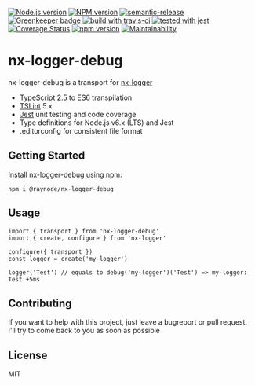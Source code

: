 [![Node.js version][nodejs-badge]][nodejs]
[![NPM version][npm-badge]][npm]
[![semantic-release][semantic-release-badge]][semantic-release]
[![Greenkeeper badge][greenkeeper-badge]][greenkeeper]
[![build with travis-ci][travis-badge]][travis]
[![tested with jest][jest-badge]][jest]
[![Coverage Status](https://coveralls.io/repos/github/raynode/nx-logger-debug/badge.svg?branch=master)](https://coveralls.io/github/raynode/nx-logger-debug?branch=master)
[![npm version](https://badge.fury.io/js/%40raynode%2Fnx-logger-debug.svg)](https://badge.fury.io/js/%40raynode%2Fnx-logger-debug)
[![Maintainability](https://api.codeclimate.com/v1/badges/2f9c0e3cbb7f8d721b57/maintainability)](https://codeclimate.com/github/raynode/nx-logger-debug/maintainability)

# nx-logger-debug

nx-logger-debug is a transport for [nx-logger](https://github.com/raynode/nx-logger)

+ [TypeScript][typescript] [2.5][typescript-25] to ES6 transpilation
+ [TSLint][tslint] 5.x
+ [Jest][jest] unit testing and code coverage
+ Type definitions for Node.js v6.x (LTS) and Jest
+ .editorconfig for consistent file format

## Getting Started

Install nx-logger-debug using npm:

```
npm i @raynode/nx-logger-debug
```

## Usage

```
import { transport } from 'nx-logger-debug'
import { create, configure } from 'nx-logger'

configure({ transport })
const logger = create('my-logger')

```

```
logger('Test') // equals to debug('my-logger')('Test') => my-logger: Test +5ms
```


## Contributing

If you want to help with this project, just leave a bugreport or pull request.
I'll try to come back to you as soon as possible

## License

MIT

[greenkeeper-badge]: https://badges.greenkeeper.io/raynode/nx-logger-debug.svg
[greenkeeper]: https://greenkeeper.io/
[jest-badge]: https://img.shields.io/badge/tested_with-jest-99424f.svg
[jest]: https://facebook.github.io/jest/
[nodejs-badge]: https://img.shields.io/badge/node->=%208.2.1-blue.svg
[nodejs]: https://nodejs.org/dist/latest-v8.x/docs/api/
[npm-badge]: https://img.shields.io/badge/npm->=%205.4.0-blue.svg
[npm]: https://docs.npmjs.com/
[semantic-release-badge]: https://img.shields.io/badge/%20%20%F0%9F%93%A6%F0%9F%9A%80-semantic--release-e10079.svg
[semantic-release]: https://github.com/semantic-release/semantic-release
[travis-badge]: https://travis-ci.org/raynode/nx-logger-debug.svg?branch=master
[travis]: https://travis-ci.org/raynode/nx-logger-debug
[tslint]: https://palantir.github.io/tslint/
[typescript-25]: https://github.com/Microsoft/TypeScript/wiki/What's-new-in-TypeScript#typescript-25
[typescript]: https://www.typescriptlang.org/
